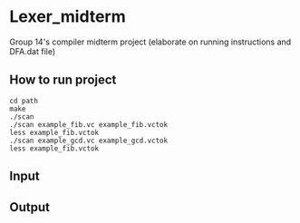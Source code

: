 # Lexer_midterm
Group 14's compiler midterm project (elaborate on running instructions and DFA.dat file)
## How to run project
```
cd path
make
./scan
./scan example_fib.vc example_fib.vctok
less example_fib.vctok
./scan example_gcd.vc example_gcd.vctok
less example_fib.vctok

``` 
## Input

## Output


